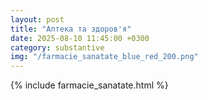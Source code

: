 ```yaml
---
layout: post
title: "Аптека та здоров'я"
date: 2025-08-10 11:45:00 +0300
category: substantive
img: "/farmacie_sanatate_blue_red_200.png"
---
```


{% include farmacie_sanatate.html %}
